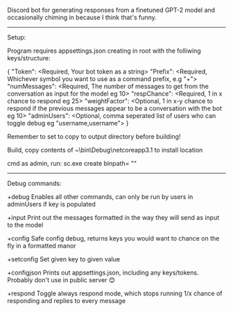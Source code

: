 ﻿Discord bot for generating responses from a finetuned GPT-2 model and occasionally chiming in because I think that's funny.

------------------------------------------------------------------------

Setup:

Program requires appsettings.json creating in root with the folliwing keys/structure:

{
  "Token": <Required, Your bot token as a string>
  "Prefix": <Required, Whichever symbol you want to use as a command prefix, e.g "+">
  "numMessages": <Required, The number of messages to get from the conversation as input for the model eg 10>
  "respChance": <Required, 1 in x chance to respond eg 25>
  "weightFactor": <Optional, 1 in x-y chance to respond if the previous messages appear to be a conversation with the bot eg 10>
  "adminUsers": <Optional, comma seperated list of users who can toggle debug eg "username,username">
}

Remember to set to copy to output directory before building!

Build, copy contents of ~\bin\Debug\netcoreapp3.1 to install location

cmd as admin, run:
sc.exe create <servicename> binpath= "<install location>"

------------------------------------------------------------------------

Debug commands:

+debug
Enables all other commands, can only be run by users in adminUsers if key is populated

+input
Print out the messages formatted in the way they will send as input to the model

+config
Safe config debug, returns keys you would want to chance on the fly in a formatted manor

+setconfig <key> <value>
Set given key to given value

+configjson
Prints out appsettings.json, including any keys/tokens. Probably don't use in public server 😊

+respond
Toggle always respond mode, which stops running 1/x chance of responding and replies to every message